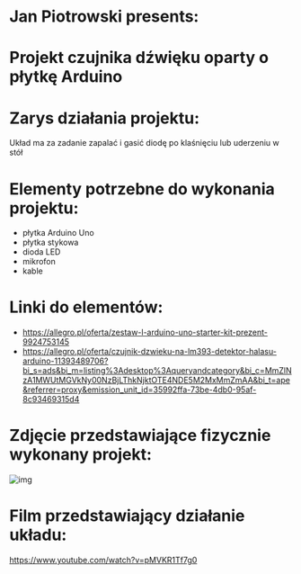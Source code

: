 # Jan Piotrowski presents:
# Projekt czujnika dźwięku oparty o płytkę Arduino
# Zarys działania projektu:
Układ ma za zadanie zapalać i gasić diodę po klaśnięciu lub uderzeniu w stół
# Elementy potrzebne do wykonania projektu:
- płytka Arduino Uno
- płytka stykowa
- dioda LED
- mikrofon
- kable
# Linki do elementów:
- https://allegro.pl/oferta/zestaw-l-arduino-uno-starter-kit-prezent-9924753145
- https://allegro.pl/oferta/czujnik-dzwieku-na-lm393-detektor-halasu-arduino-11393489706?bi_s=ads&bi_m=listing%3Adesktop%3Aqueryandcategory&bi_c=MmZlNzA1MWUtMGVkNy00NzBjLThkNjktOTE4NDE5M2MxMmZmAA&bi_t=ape&referrer=proxy&emission_unit_id=35992ffa-73be-4db0-95af-8c93469315d4
# Zdjęcie przedstawiające fizycznie wykonany projekt:
![img](./hardware/płytka.jpg)
# Film przedstawiający działanie układu:
https://www.youtube.com/watch?v=pMVKR1Tf7g0

